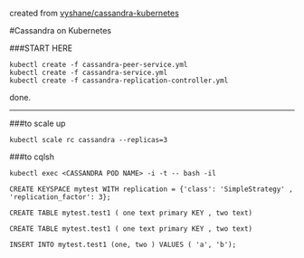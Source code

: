 created from [vyshane/cassandra-kubernetes](https://github.com/vyshane/cassandra-kubernetes)

#Cassandra on Kubernetes

###START HERE
```
kubectl create -f cassandra-peer-service.yml
kubectl create -f cassandra-service.yml
kubectl create -f cassandra-replication-controller.yml
```
done.

-------

###to scale up

```
kubectl scale rc cassandra --replicas=3
```

###to cqlsh

```
kubectl exec <CASSANDRA POD NAME> -i -t -- bash -il
```

```
CREATE KEYSPACE mytest WITH replication = {'class': 'SimpleStrategy' , 'replication_factor': 3};
```

```
CREATE TABLE mytest.test1 ( one text primary KEY , two text)
```

```
CREATE TABLE mytest.test1 ( one text primary KEY , two text)
```

```
INSERT INTO mytest.test1 (one, two ) VALUES ( 'a', 'b');
```

